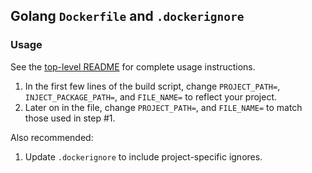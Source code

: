 ## Golang `Dockerfile` and `.dockerignore`

### Usage

See the [top-level README](../../README.md) for complete usage instructions.

1. In the first few lines of the build script, change `PROJECT_PATH=`, `INJECT_PACKAGE_PATH=`, and `FILE_NAME=` to reflect your project.
1. Later on in the file, change `PROJECT_PATH=`, and `FILE_NAME=` to match those used in step #1.

Also recommended:
1. Update `.dockerignore` to include project-specific ignores.